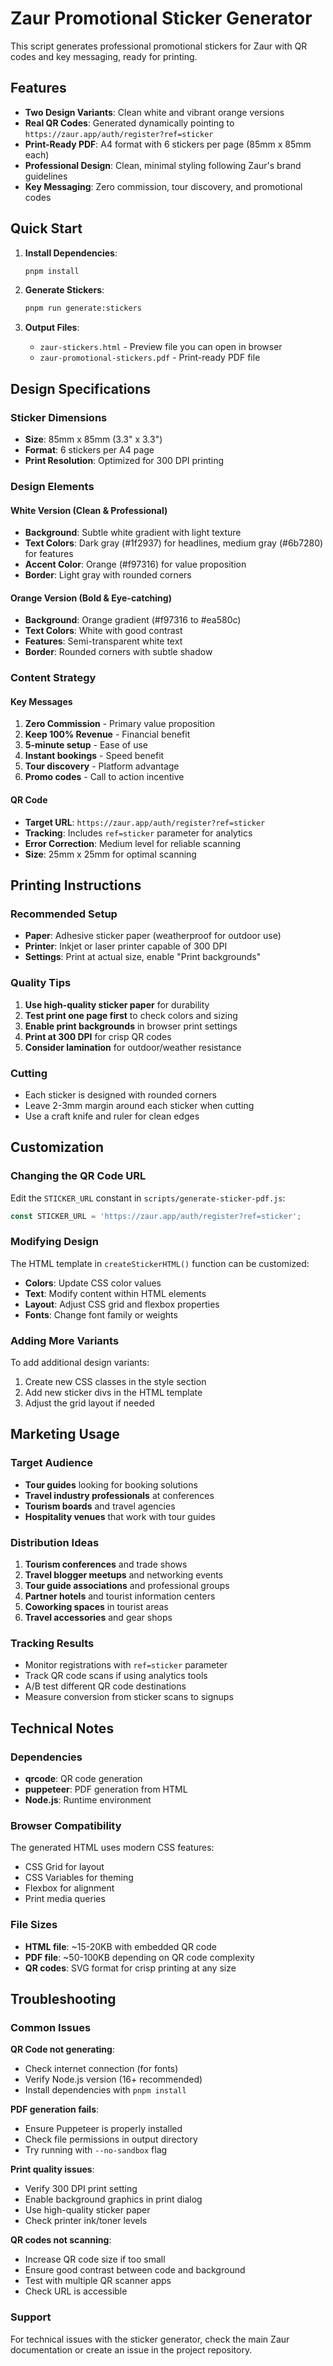 # Zaur Promotional Sticker Generator

This script generates professional promotional stickers for Zaur with QR codes and key messaging, ready for printing.

## Features

- **Two Design Variants**: Clean white and vibrant orange versions
- **Real QR Codes**: Generated dynamically pointing to `https://zaur.app/auth/register?ref=sticker`
- **Print-Ready PDF**: A4 format with 6 stickers per page (85mm x 85mm each)
- **Professional Design**: Clean, minimal styling following Zaur's brand guidelines
- **Key Messaging**: Zero commission, tour discovery, and promotional codes

## Quick Start

1. **Install Dependencies**:
   ```bash
   pnpm install
   ```

2. **Generate Stickers**:
   ```bash
   pnpm run generate:stickers
   ```

3. **Output Files**:
   - `zaur-stickers.html` - Preview file you can open in browser
   - `zaur-promotional-stickers.pdf` - Print-ready PDF file

## Design Specifications

### Sticker Dimensions
- **Size**: 85mm x 85mm (3.3" x 3.3")
- **Format**: 6 stickers per A4 page
- **Print Resolution**: Optimized for 300 DPI printing

### Design Elements

#### White Version (Clean & Professional)
- **Background**: Subtle white gradient with light texture
- **Text Colors**: Dark gray (#1f2937) for headlines, medium gray (#6b7280) for features
- **Accent Color**: Orange (#f97316) for value proposition
- **Border**: Light gray with rounded corners

#### Orange Version (Bold & Eye-catching)
- **Background**: Orange gradient (#f97316 to #ea580c)
- **Text Colors**: White with good contrast
- **Features**: Semi-transparent white text
- **Border**: Rounded corners with subtle shadow

### Content Strategy

#### Key Messages
1. **Zero Commission** - Primary value proposition
2. **Keep 100% Revenue** - Financial benefit
3. **5-minute setup** - Ease of use
4. **Instant bookings** - Speed benefit
5. **Tour discovery** - Platform advantage
6. **Promo codes** - Call to action incentive

#### QR Code
- **Target URL**: `https://zaur.app/auth/register?ref=sticker`
- **Tracking**: Includes `ref=sticker` parameter for analytics
- **Error Correction**: Medium level for reliable scanning
- **Size**: 25mm x 25mm for optimal scanning

## Printing Instructions

### Recommended Setup
- **Paper**: Adhesive sticker paper (weatherproof for outdoor use)
- **Printer**: Inkjet or laser printer capable of 300 DPI
- **Settings**: Print at actual size, enable "Print backgrounds"

### Quality Tips
1. **Use high-quality sticker paper** for durability
2. **Test print one page first** to check colors and sizing
3. **Enable print backgrounds** in browser print settings
4. **Print at 300 DPI** for crisp QR codes
5. **Consider lamination** for outdoor/weather resistance

### Cutting
- Each sticker is designed with rounded corners
- Leave 2-3mm margin around each sticker when cutting
- Use a craft knife and ruler for clean edges

## Customization

### Changing the QR Code URL
Edit the `STICKER_URL` constant in `scripts/generate-sticker-pdf.js`:
```javascript
const STICKER_URL = 'https://zaur.app/auth/register?ref=sticker';
```

### Modifying Design
The HTML template in `createStickerHTML()` function can be customized:
- **Colors**: Update CSS color values
- **Text**: Modify content within HTML elements
- **Layout**: Adjust CSS grid and flexbox properties
- **Fonts**: Change font family or weights

### Adding More Variants
To add additional design variants:
1. Create new CSS classes in the style section
2. Add new sticker divs in the HTML template
3. Adjust the grid layout if needed

## Marketing Usage

### Target Audience
- **Tour guides** looking for booking solutions
- **Travel industry professionals** at conferences
- **Tourism boards** and travel agencies
- **Hospitality venues** that work with tour guides

### Distribution Ideas
1. **Tourism conferences** and trade shows
2. **Travel blogger meetups** and networking events
3. **Tour guide associations** and professional groups
4. **Partner hotels** and tourist information centers
5. **Coworking spaces** in tourist areas
6. **Travel accessories** and gear shops

### Tracking Results
- Monitor registrations with `ref=sticker` parameter
- Track QR code scans if using analytics tools
- A/B test different QR code destinations
- Measure conversion from sticker scans to signups

## Technical Notes

### Dependencies
- **qrcode**: QR code generation
- **puppeteer**: PDF generation from HTML
- **Node.js**: Runtime environment

### Browser Compatibility
The generated HTML uses modern CSS features:
- CSS Grid for layout
- CSS Variables for theming
- Flexbox for alignment
- Print media queries

### File Sizes
- **HTML file**: ~15-20KB with embedded QR code
- **PDF file**: ~50-100KB depending on QR code complexity
- **QR codes**: SVG format for crisp printing at any size

## Troubleshooting

### Common Issues

**QR Code not generating**:
- Check internet connection (for fonts)
- Verify Node.js version (16+ recommended)
- Install dependencies with `pnpm install`

**PDF generation fails**:
- Ensure Puppeteer is properly installed
- Check file permissions in output directory
- Try running with `--no-sandbox` flag

**Print quality issues**:
- Verify 300 DPI print setting
- Enable background graphics in print dialog
- Use high-quality sticker paper
- Check printer ink/toner levels

**QR codes not scanning**:
- Increase QR code size if too small
- Ensure good contrast between code and background
- Test with multiple QR scanner apps
- Check URL is accessible

### Support
For technical issues with the sticker generator, check the main Zaur documentation or create an issue in the project repository. 